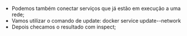 * Podemos também conectar serviços que já estão em execução a uma rede;
* Vamos utilizar o comando de update: docker service update--network
* Depois checamos o resultado com inspect;